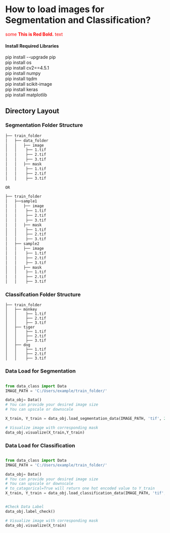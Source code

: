 # How to load images for Segmentation and Classification?

<span style="color:red">some **This is Red Bold.** text</span>


#### Install Required Libraries 
pip install --upgrade pip\
pip install os\
pip install cv2==4.5.1\
pip install numpy\
pip install tqdm\
pip install scikit-image\
pip install keras\
pip install matplotlib

## Directory Layout
### Segmentation Folder Structure

```bash
├── train_folder
│   ├── data_folder
│   │   ├── image
│   │    ├── 1.tif
│   │    ├── 2.tif
│   │    ├── 3.tif
│   │   ├── mask
│   │    ├── 1.tif
│   │    ├── 2.tif
│   │    ├── 3.tif

OR

├── train_folder
│   ├──sample1
│   │   ├── image
│   │    ├── 1.tif
│   │    ├── 2.tif
│   │    ├── 3.tif
│   │   ├── mask
│   │    ├── 1.tif
│   │    ├── 2.tif
│   │    ├── 3.tif
│   ├── sample2
│   │   ├── image
│   │    ├── 1.tif
│   │    ├── 2.tif
│   │    ├── 3.tif
│   │   ├── mask
│   │    ├── 1.tif
│   │    ├── 2.tif
│   │    ├── 3.tif

```
### Classifcation Folder Structure 
```
├── train_folder
│   ├── monkey
│   │    ├── 1.tif
│   │    ├── 2.tif
│   │    ├── 3.tif
│   ├── tiger
│   │    ├── 1.tif
│   │    ├── 2.tif
│   │    ├── 3.tif
│   ├── dog
│   │    ├── 1.tif
│   │    ├── 2.tif
│   │    ├── 3.tif
```

### Data Load for Segmentation
```python

from data_class import Data
IMAGE_PATH = 'C:/Users/example/train_folder/'

data_obj= Data()
# You can provide your desired image size
# You can upscale or downscale

X_train, Y_train = data_obj.load_segmentation_data(IMAGE_PATH, 'tif', 256, 256)

# Visualize image with corresponding mask
data_obj.visualize(X_train,Y_train)

```
### Data Load for Classification 

```python

from data_class import Data
IMAGE_PATH = 'C:/Users/example/train_folder/'

data_obj= Data()
# You can provide your desired image size
# You can upscale or downscale
# to_catagorical=True will return one hot encoded value to Y_train
X_train, Y_train = data_obj.load_classification_data(IMAGE_PATH, 'tif', 256, 256, to_cat=True)


#Check Data Label
data_obj.label_check()

# Visualize image with corresponding mask
data_obj.visualize(X_train)

```




